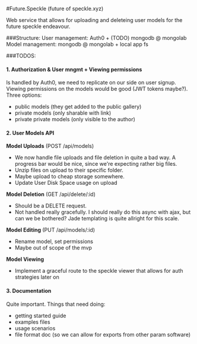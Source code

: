#Future.Speckle
(future of speckle.xyz)

Web service that allows for uploading and deleteing user models for the future speckle endeavour. 

###Structure:
User management: Auth0 + (TODO) mongodb @ mongolab
Model management: mongodb @ mongolab + local app fs

###TODOS:
#### 1. Authorization & User mngmt + Viewing permissions

Is handled by Auth0, we need to replicate on our side on user signup.  
Viewing permissions on the models would be good (JWT tokens maybe?). Three options: 
- public models (they get added to the public gallery)
- private models (only sharable with link)
- private private models (only visible to the author)

#### 2. User Models API

**Model Uploads** (POST /api/models)
- We now handle file uploads and file deletion in quite a bad way. A progress bar would be nice, since we're expecting rather big files. 
- Unzip files on upload to their specific folder. 
- Maybe upload to cheap storage somewhere.
- Update User Disk Space usage on upload

**Model Deletion** (GET /api/delete/:id)
- Should be a DELETE request. 
- Not handled really gracefully. I should really do this async with ajax, but can we be bothered? Jade templating is quite allright for this scale. 

**Model Editing** (PUT /api/models/:id)
- Rename model, set permissions
- Maybe out of scope of the mvp

**Model Viewing** 
- Implement a graceful route to the speckle viewer that allows for auth strategies later on

#### 3. Documentation

Quite important. Things that need doing:
- getting started guide
- examples files
- usage scenarios
- file format doc (so we can allow for exports from other param software)
